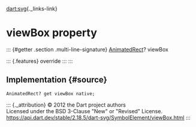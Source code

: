[dart:svg](../../dart-svg/dart-svg-library){._links-link}

viewBox property
================

::: {#getter .section .multi-line-signature}
[AnimatedRect](../animatedrect-class)? viewBox

::: {.features}
override
:::
:::

Implementation {#source}
--------------

``` {.language-dart data-language="dart"}
AnimatedRect? get viewBox native;
```

::: {._attribution}
© 2012 the Dart project authors\
Licensed under the BSD 3-Clause \"New\" or \"Revised\" License.\
<https://api.dart.dev/stable/2.18.5/dart-svg/SymbolElement/viewBox.html>
:::
